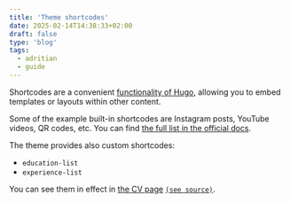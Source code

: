 ```yaml
---
title: 'Theme shortcodes'
date: 2025-02-14T14:38:33+02:00
draft: false
type: 'blog'
tags: 
  - adritian
  - guide
---
```


Shortcodes are a convenient [functionality of Hugo](https://gohugo.io/content-management/shortcodes/), allowing you to embed templates or layouts within other content.

Some of the example built-in shortcodes are Instagram posts, YouTube videos, QR codes, etc. You can find [the full list in the official docs](https://gohugo.io/content-management/shortcodes/#embedded).

The theme provides also custom shortcodes:

- `education-list`
- `experience-list`

You can see them in effect in [the CV page](/cv) [`(see source)`](https://raw.githubusercontent.com/zetxek/adritian-demo/refs/heads/main/content/cv.md).
